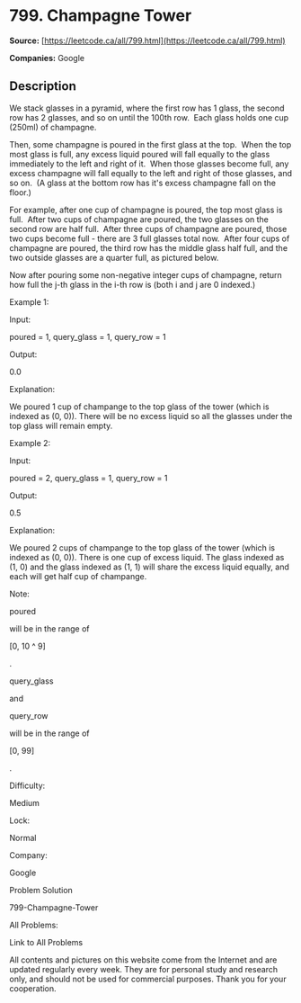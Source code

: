 # 799. Champagne Tower

**Source:** [https://leetcode.ca/all/799.html](https://leetcode.ca/all/799.html)

**Companies:** Google

## Description

We stack glasses in a pyramid, where the first row has 1 glass, the second row has 2 glasses,
        and so on until the 100th row.  Each glass holds one cup (250ml) of champagne.

Then, some champagne is poured in the first glass at the top.  When the top most glass
        is full, any excess liquid poured will fall equally to the glass immediately to the left and
        right of it.  When those glasses become full, any excess champagne will fall equally to
        the left and right of those glasses, and so on.  (A glass at the bottom row has it's
        excess champagne fall on the floor.)

For example, after one cup of champagne is poured, the top most glass is full.  After
        two cups of champagne are poured, the two glasses on the second row are half full. 
        After three cups of champagne are poured, those two cups become full - there are 3 full
        glasses total now.  After four cups of champagne are poured, the third row has the
        middle glass half full, and the two outside glasses are a quarter full, as pictured
        below.

Now after pouring some non-negative integer cups of champagne, return how full the j-th glass
        in the i-th row is (both i and j are 0 indexed.)

Example 1:

Input:

poured = 1, query_glass = 1, query_row = 1

Output:

0.0

Explanation:

We poured 1 cup of champange to the top glass of the tower (which is indexed as (0, 0)). There will be no excess liquid so all the glasses under the top glass will remain empty.

Example 2:

Input:

poured = 2, query_glass = 1, query_row = 1

Output:

0.5

Explanation:

We poured 2 cups of champange to the top glass of the tower (which is indexed as (0, 0)). There is one cup of excess liquid. The glass indexed as (1, 0) and the glass indexed as (1, 1) will share the excess liquid equally, and each will get half cup of champange.

Note:

poured

will be in the range of

[0, 10 ^ 9]

.

query_glass

and

query_row

will be in the range of

[0,
            99]

.

Difficulty:

Medium

Lock:

Normal

Company:

Google

Problem Solution

799-Champagne-Tower

All Problems:

Link to All Problems

All contents and pictures on this website come from the Internet and are updated regularly every week. They are for personal study and research only, and should not be used for commercial purposes. Thank you for your cooperation.

